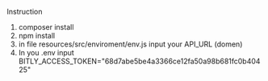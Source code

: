 Instruction 
1. composer install
2. npm install
3. in file resources/src/enviroment/env.js input your API_URL (domen)
4. In you .env input BITLY_ACCESS_TOKEN="68d7abe5be4a3366ce12fa50a98b681fc0b40425"

